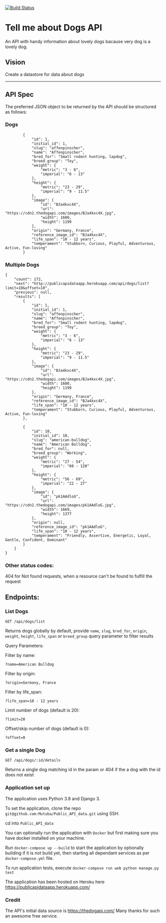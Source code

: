 [![Build Status](https://travis-ci.com/Mutuba/Public_API_data.svg?branch=master)](https://travis-ci.com/Mutuba/Public_API_data)

# Tell me about Dogs API

An API with handy information about lovely dogs bacause very dog is a lovely dog.


## Vision

Create a datastore for data about dogs

---

## API Spec

The preferred JSON object to be returned by the API should be structured as follows:

### Dogs

```source-json
        {
            "id": 1,
            "initial_id": 1,
            "slug": "affenpinscher",
            "name": "Affenpinscher",
            "bred_for": "Small rodent hunting, lapdog",
            "breed_group": "Toy",
            "weight": {
                "metric": "3 - 6",
                "imperial": "6 - 13"
            },
            "height": {
                "metric": "23 - 29",
                "imperial": "9 - 11.5"
            },
            "image": {
                "id": "BJa4kxc4X",
                "url": "https://cdn2.thedogapi.com/images/BJa4kxc4X.jpg",
                "width": 1600,
                "height": 1199
            },
            "origin": "Germany, France",
            "reference_image_id": "BJa4kxc4X",
            "life_span": "10 - 12 years",
            "temperament": "Stubborn, Curious, Playful, Adventurous, Active, Fun-loving"
        }
```

### Multiple Dogs
```source-json
{
    "count": 172,
    "next": "http://publicapidataapp.herokuapp.com/api/dogs/list?limit=10&offset=10",
    "previous": null,
    "results": [
        {
            "id": 1,
            "initial_id": 1,
            "slug": "affenpinscher",
            "name": "Affenpinscher",
            "bred_for": "Small rodent hunting, lapdog",
            "breed_group": "Toy",
            "weight": {
                "metric": "3 - 6",
                "imperial": "6 - 13"
            },
            "height": {
                "metric": "23 - 29",
                "imperial": "9 - 11.5"
            },
            "image": {
                "id": "BJa4kxc4X",
                "url": "https://cdn2.thedogapi.com/images/BJa4kxc4X.jpg",
                "width": 1600,
                "height": 1199
            },
            "origin": "Germany, France",
            "reference_image_id": "BJa4kxc4X",
            "life_span": "10 - 12 years",
            "temperament": "Stubborn, Curious, Playful, Adventurous, Active, Fun-loving"
        },

        {
            "id": 10,
            "initial_id": 10,
            "slug": "american-bulldog",
            "name": "American Bulldog",
            "bred_for": null,
            "breed_group": "Working",
            "weight": {
                "metric": "27 - 54",
                "imperial": "60 - 120"
            },
            "height": {
                "metric": "56 - 69",
                "imperial": "22 - 27"
            },
            "image": {
                "id": "pk1AAdloG",
                "url": "https://cdn2.thedogapi.com/images/pk1AAdloG.jpg",
                "width": 1669,
                "height": 1377
            },
            "origin": null,
            "reference_image_id": "pk1AAdloG",
            "life_span": "10 - 12 years",
            "temperament": "Friendly, Assertive, Energetic, Loyal, Gentle, Confident, Dominant"
        }
    ]
}
```

### Other status codes:

404 for Not found requests, when a resource can't be found to fulfill the request


Endpoints:
----------

### List Dogs

`GET /api/dogs/list`

Returns dogs globally by default, provide `name`, `slug`, `bred_for`, `origin`, `weight`, `height`, `life_span` or `breed_group` query parameter to filter results

Query Parameters:

Filter by name:

`?name=American Bulldog`

Filter by origin:

`?origin=Germany, France`

Filter by life_span:

`?life_span=10 - 12 years`

Limit number of dogs (default is 20):

`?limit=20`

Offset/skip number of dogs (default is 0):

`?offset=0`


### Get a single Dog

`GET /api/dogs/:id/details`

Returns a single dog matching id in the param or 404 if the a dog with the id does not exist



### Application set up

The application uses Python 3.8 and Django 3. 

To set the application, clone the repo `git@github.com:Mutuba/Public_API_data.git` using SSH.

cd into `Public_API_data`

You can optionally run the application with `Docker` but first making sure you have docker installed on your machine.

Run `docker-compose up --build` to start the application by optionally building if it is not build yet, then starting all dependant services as per `docker-compose.yml` file.

To run application tests, execute `docker-compose run web python manage.py test`

The application has been hosted on Heroku here https://publicapidataapp.herokuapp.com/

### Credit

The API's initial data source is https://thedogapi.com/ Many thanks for such an awesome free service.
